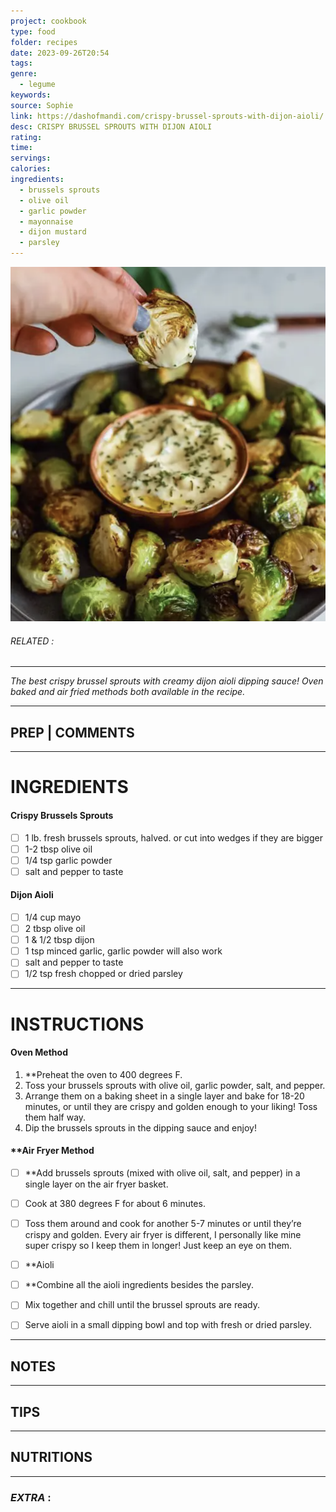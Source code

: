 ```yaml
---
project: cookbook
type: food
folder: recipes
date: 2023-09-26T20:54
tags: 
genre:
  - legume
keywords: 
source: Sophie
link: https://dashofmandi.com/crispy-brussel-sprouts-with-dijon-aioli/
desc: CRISPY BRUSSEL SPROUTS WITH DIJON AIOLI
rating: 
time: 
servings: 
calories: 
ingredients:
  - brussels sprouts
  - olive oil
  - garlic powder
  - mayonnaise
  - dijon mustard
  - parsley
---
```


![IMAGE](image_412.png)

###### *RELATED* : 
---
_The best crispy brussel sprouts with creamy dijon aioli dipping sauce! Oven baked and air fried methods both available in the recipe._

---
## PREP | COMMENTS



---
# INGREDIENTS

#### **Crispy Brussels Sprouts**

- [ ] 1 lb. fresh brussels sprouts, halved. or cut into wedges if they are bigger
- [ ] 1-2 tbsp olive oil
- [ ] 1/4 tsp garlic powder
- [ ] salt and pepper to taste

#### **Dijon Aioli**

- [ ] 1/4 cup mayo
- [ ] 2 tbsp olive oil
- [ ] 1 & 1/2 tbsp dijon
- [ ] 1 tsp minced garlic, garlic powder will also work
- [ ] salt and pepper to taste
- [ ] 1/2 tsp fresh chopped or dried parsley

---
# INSTRUCTIONS

#### Oven Method  
1. **Preheat the oven to 400 degrees F.  
2. Toss your brussels sprouts with olive oil, garlic powder, salt, and pepper. 
3. Arrange them on a baking sheet in a single layer and bake for 18-20 minutes, or until they are crispy and golden enough to your liking! Toss them half way.   
4. Dip the brussels sprouts in the dipping sauce and enjoy!

#### **Air Fryer Method  

- [ ] **Add brussels sprouts (mixed with olive oil, salt, and pepper) in a single layer on the air fryer basket.  
- [ ] Cook at 380 degrees F for about 6 minutes.  
- [ ] Toss them around and cook for another 5-7 minutes or until they’re crispy and golden. Every air fryer is different, I personally like mine super crispy so I keep them in longer! Just keep an eye on them.

- [ ] **Aioli  

- [ ] **Combine all the aioli ingredients besides the parsley. 
- [ ] Mix together and chill until the brussel sprouts are ready.  
- [ ] Serve aioli in a small dipping bowl and top with fresh or dried parsley.

---
## NOTES



---
## TIPS



---
## NUTRITIONS



---
### *EXTRA* :



